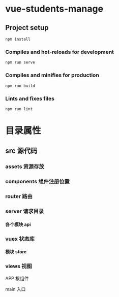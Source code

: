 # vue-students-manage

## Project setup

```
npm install
```

### Compiles and hot-reloads for development

```
npm run serve
```

### Compiles and minifies for production

```
npm run build
```

### Lints and fixes files

```
npm run lint
```

# 目录属性

## src 源代码

### assets 资源存放

### components 组件注册位置

### router 路由

### server 请求目录

#### 各个模块 api

### vuex 状态库

#### 模块 store

### views 视图

APP 根组件

main 入口
